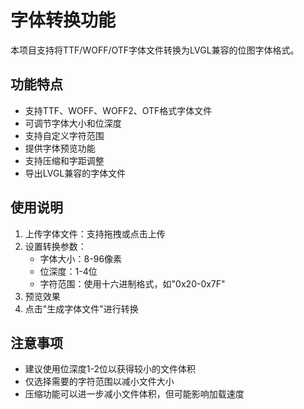 
# 字体转换功能

本项目支持将TTF/WOFF/OTF字体文件转换为LVGL兼容的位图字体格式。

## 功能特点

- 支持TTF、WOFF、WOFF2、OTF格式字体文件
- 可调节字体大小和位深度
- 支持自定义字符范围
- 提供字体预览功能
- 支持压缩和字距调整
- 导出LVGL兼容的字体文件

## 使用说明

1. 上传字体文件：支持拖拽或点击上传
2. 设置转换参数：
   - 字体大小：8-96像素
   - 位深度：1-4位
   - 字符范围：使用十六进制格式，如"0x20-0x7F"
3. 预览效果
4. 点击"生成字体文件"进行转换

## 注意事项

- 建议使用位深度1-2位以获得较小的文件体积
- 仅选择需要的字符范围以减小文件大小
- 压缩功能可以进一步减小文件体积，但可能影响加载速度
